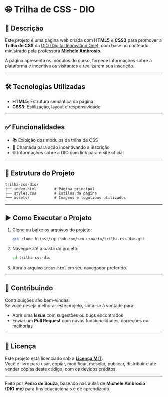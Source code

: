 # 🌐 Trilha de CSS - DIO

## 📖 Descrição

Este projeto é uma página web criada com **HTML5** e **CSS3** para promover a **Trilha de CSS** da [DIO (Digital Innovation One)](https://www.dio.me/), com base no conteúdo ministrado pela professora **Michele Ambrosio**.

A página apresenta os módulos do curso, fornece informações sobre a plataforma e incentiva os visitantes a realizarem sua inscrição.

---

## 🛠 Tecnologias Utilizadas

- **HTML5**: Estrutura semântica da página
- **CSS3**: Estilização, layout e responsividade

---

## ✅ Funcionalidades

- 📚 Exibição dos módulos da trilha de CSS
- 📢 Chamada para ação incentivando a inscrição
- 🌐 Informações sobre a DIO com link para o site oficial

---

## 📁 Estrutura do Projeto

```
trilha-css-dio/
├── index.html        # Página principal
├── styles.css        # Estilos da página
└── assets/           # Imagens e logotipos utilizados
```

---

## ▶️ Como Executar o Projeto

1. Clone ou baixe os arquivos do projeto:
   ```bash
   git clone https://github.com/seu-usuario/trilha-css-dio.git
   ```
2. Navegue até a pasta do projeto:
   ```bash
   cd trilha-css-dio
   ```
3. Abra o arquivo `index.html` em seu navegador preferido.

---

## 🤝 Contribuindo

Contribuições são bem-vindas!  
Se você deseja melhorar este projeto, sinta-se à vontade para:

- Abrir uma **Issue** com sugestões ou bugs encontrados
- Enviar um **Pull Request** com novas funcionalidades, correções ou melhorias

---

## 📄 Licença

Este projeto está licenciado sob a **[Licença MIT](LICENSE)**.  
Você é livre para usar, copiar, modificar, mesclar, publicar, distribuir e até vender cópias deste código, com os devidos créditos.

---

Feito por **Pedro de Souza**, baseado nas aulas de **Michele Ambrosio (DIO.me)** para fins educacionais e de aprendizado.
